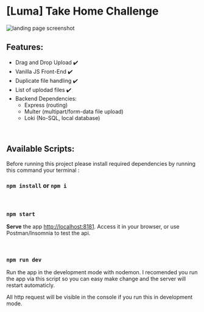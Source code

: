 # [Luma] Take Home Challenge

![landing page screenshot](https://raw.githubusercontent.com/lewihansel/luma_challenge/main/public/images/ScrnShotLanding.png)

## Features:

- Drag and Drop Upload ✔️
- Vanilla JS Front-End ✔️
- Duplicate file handling ✔️
- List of uplodad files ✔️
- Backend Dependencies:
  - Express (routing)
  - Multer (multipart/form-data file upload)
  - Loki (No-SQL, local database)

<br />

## Available Scripts:

Before running this project please install required dependencies by running this command your terminal :

### `npm install` or `npm i`

<br>

### `npm start`

**Serve** the app [http://localhost:8181](http://localhost:8181). Access it in your browser, or use Postman/Insomnia to test the api.

<br />

### `npm run dev`

Run the app in the development mode with nodemon. I recomended you run the app via this script so you can easy make change and the server will restart automaticly. 

All http request will be visible in the console if you run this in development mode. 
